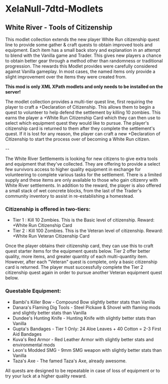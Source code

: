 # XelaNull-7dtd-Modlets

## White River - Tools of Citizenship

This modlet collection extends the new player White Run citizenship quest line to provide some gather & craft quests to obtain improved tools and equipment. Each item has a small back story and explanation in an attempt to blend with the Vanilla game and Trader. This gives new players a chance to obtain better gear through a method other than randomness or traditional progression. The rewards this Modlet provides were carefully considered against Vanilla gameplay. In most cases, the named items only provide a slight improvement over the items they were created from.

**This mod is only XML XPath modlets and only needs to be installed on the server!**

The modlet collection provides a multi-tier quest line, first requiring the player to craft a +Declaration of Citizenship. This allows them to begin a quest to volunteer to help defend the settlement by killing 10 zombies. This earns the player a +White Run Citizenship Card which they can then use to select which equipment quest they would like to pursue. The player's citizenship card is returned to them after they complete the settlement's quest. If it is lost for any reason, the player can craft a new +Declaration of Citizenship to start the process over of becoming a White Run citizen.

--

The White River Settlements is looking for new citizens to give extra tools and equipment that they've collected. They are offering to provide a select few survivors access to higher quality equipment in exchange for volunteering to complete various tasks for the settlement. There is a limited supply and these items are only available to those who gain citizenry with White River settlements. In addition to the reward, the player is also offered a small stack of wet concrete blocks, from the last of the Trader's community inventory to assist in re-establishing a homestead.

### Citizenship is offered in two-tiers:

- Tier 1 : Kill 10 Zombies. This is the Basic level of citizenship. Reward: +White Run Citizenship Card
- Tier 2 : Kill 100 Zombies. This is the Veteran level of citizenship. Reward: +White Run Veteran Citizenship Card

Once the player obtains their citizenship card, they can use this to craft quest starter items for the equipment quests below. Tier 2 offer better quality, more items, and greater quantity of each multi-quantity item. However, after each "Veteran" quest is complete, only a basic citizenship card is returned. The player must successfully complete the Tier 2 citizenship quest again in order to pursue another Veteran equipment quest below.

### Questable Equipment:

- Bambi's Killer Bow - Compound Bow slightly better stats than Vanilla
- Danara's Flaming Dig Tools - Steel Pickaxe & Shovel with flaming mods and slightly better stats than Vanilla
- Dundee's Hunting Knife - Hunting Knife with slightly better stats than Vanilla
- Gupta's Bandages - Tier 1 Only: 24 Aloe Leaves + 40 Cotton = 2-3 First Aid Bandages
- Kuva's Red Armor - Red Leather Armor with slightly better stats and environmental mods
- Leon's Modded SMG - 9mm SMG weapon with slightly better stats than Vanilla
- Taza's Axe - The famed Taza's Axe, already awesome.

All quests are designed to be repeatable in case of loss of equipment or to try your luck at a higher quality reward.
